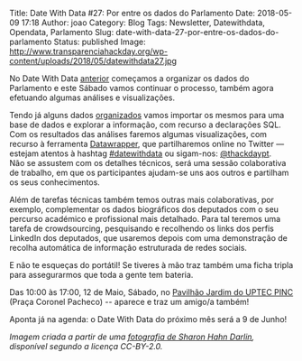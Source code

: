 Title: Date With Data #27: Por entre os dados do Parlamento
Date: 2018-05-09 17:18
Author: joao
Category: Blog
Tags: Newsletter, Datewithdata, Opendata, Parlamento
Slug: date-with-data-27-por-entre-os-dados-do-parlamento
Status: published
Image: http://www.transparenciahackday.org/wp-content/uploads/2018/05/datewithdata27.jpg

No Date With Data [anterior](http://www.transparenciahackday.org/2018/04/date-with-data-26-parlamento/) começamos a organizar os dados do Parlamento e este Sábado vamos continuar o processo, também agora efetuando algumas análises e visualizações.

Tendo já alguns dados [organizados](https://github.com/centraldedados/parlamento/) vamos importar os mesmos para uma base de dados e explorar a informação, com recurso a declarações SQL. Com os resultados das análises faremos algumas visualizações, com recurso à ferramenta [Datawrapper](https://www.datawrapper.de/), que partilharemos online no Twitter — estejam atentos à hashtag [\#datewithdata](https://twitter.com/search?f=tweets&vertical=default&q=%23datewithdata&src=typd&lang=pt) ou sigam-nos: [\@thackdaypt](https://twitter.com/thackdaypt).  
Não se assustem com os detalhes técnicos, será uma sessão colaborativa de trabalho, em que os participantes ajudam-se uns aos outros e partilham os seus conhecimentos.

Além de tarefas técnicas também temos outras mais colaborativas, por exemplo, complementar os dados biográficos dos deputados com o seu percurso académico e profissional mais detalhado. Para tal teremos uma tarefa de crowdsourcing, pesquisando e recolhendo os links dos perfis LinkedIn dos deputados, que usaremos depois com uma demonstração de recolha automática de informação estruturada de redes sociais.

E não te esqueças do portátil! Se tiveres à mão traz também uma ficha tripla para assegurarmos que toda a gente tem bateria.

Das 10:00 às 17:00, 12 de Maio, Sábado, no [Pavilhão Jardim do UPTEC PINC](http://www.openstreetmap.org/?mlat=41.15137&mlon=-8.61555#map=19/41.15138/-8.61555) (Praça Coronel Pacheco) -- aparece e traz um amigo/a também!

Aponta já na agenda: o Date With Data do próximo mês será a 9 de Junho!

*Imagem criada a partir de uma [fotografia de Sharon Hahn Darlin](https://commons.wikimedia.org/wiki/File:Lisbon,_Portugal_(Sharon_Hahn_Darlin)_S%C3%A3o_Bento.jpg), disponível segundo a licença CC-BY-2.0.*
